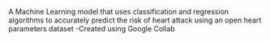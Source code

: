 A Machine Learning model that uses classification and regression algorithms to accurately predict the risk of heart attack using an open heart parameters dataset 
-Created using Google Collab 
